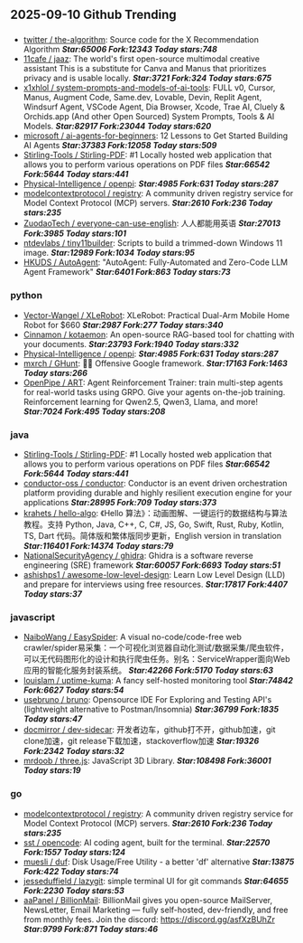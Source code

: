 ## 2025-09-10 Github Trending

### 
* [twitter / the-algorithm](https://github.com/twitter/the-algorithm): Source code for the X Recommendation Algorithm ***Star:65006 Fork:12343 Today stars:748***
* [11cafe / jaaz](https://github.com/11cafe/jaaz): The world's first open-source multimodal creative assistant This is a substitute for Canva and Manus that prioritizes privacy and is usable locally. ***Star:3721 Fork:324 Today stars:675***
* [x1xhlol / system-prompts-and-models-of-ai-tools](https://github.com/x1xhlol/system-prompts-and-models-of-ai-tools): FULL v0, Cursor, Manus, Augment Code, Same.dev, Lovable, Devin, Replit Agent, Windsurf Agent, VSCode Agent, Dia Browser, Xcode, Trae AI, Cluely & Orchids.app (And other Open Sourced) System Prompts, Tools & AI Models. ***Star:82917 Fork:23044 Today stars:620***
* [microsoft / ai-agents-for-beginners](https://github.com/microsoft/ai-agents-for-beginners): 12 Lessons to Get Started Building AI Agents ***Star:37383 Fork:12058 Today stars:509***
* [Stirling-Tools / Stirling-PDF](https://github.com/Stirling-Tools/Stirling-PDF): #1 Locally hosted web application that allows you to perform various operations on PDF files ***Star:66542 Fork:5644 Today stars:441***
* [Physical-Intelligence / openpi](https://github.com/Physical-Intelligence/openpi):  ***Star:4985 Fork:631 Today stars:287***
* [modelcontextprotocol / registry](https://github.com/modelcontextprotocol/registry): A community driven registry service for Model Context Protocol (MCP) servers. ***Star:2610 Fork:236 Today stars:235***
* [ZuodaoTech / everyone-can-use-english](https://github.com/ZuodaoTech/everyone-can-use-english): 人人都能用英语 ***Star:27013 Fork:3985 Today stars:101***
* [ntdevlabs / tiny11builder](https://github.com/ntdevlabs/tiny11builder): Scripts to build a trimmed-down Windows 11 image. ***Star:12989 Fork:1034 Today stars:95***
* [HKUDS / AutoAgent](https://github.com/HKUDS/AutoAgent): "AutoAgent: Fully-Automated and Zero-Code LLM Agent Framework" ***Star:6401 Fork:863 Today stars:73***

### python
* [Vector-Wangel / XLeRobot](https://github.com/Vector-Wangel/XLeRobot): XLeRobot: Practical Dual-Arm Mobile Home Robot for $660 ***Star:2987 Fork:277 Today stars:340***
* [Cinnamon / kotaemon](https://github.com/Cinnamon/kotaemon): An open-source RAG-based tool for chatting with your documents. ***Star:23793 Fork:1940 Today stars:332***
* [Physical-Intelligence / openpi](https://github.com/Physical-Intelligence/openpi):  ***Star:4985 Fork:631 Today stars:287***
* [mxrch / GHunt](https://github.com/mxrch/GHunt): 🕵️‍♂️ Offensive Google framework. ***Star:17163 Fork:1463 Today stars:266***
* [OpenPipe / ART](https://github.com/OpenPipe/ART): Agent Reinforcement Trainer: train multi-step agents for real-world tasks using GRPO. Give your agents on-the-job training. Reinforcement learning for Qwen2.5, Qwen3, Llama, and more! ***Star:7024 Fork:495 Today stars:208***

### java
* [Stirling-Tools / Stirling-PDF](https://github.com/Stirling-Tools/Stirling-PDF): #1 Locally hosted web application that allows you to perform various operations on PDF files ***Star:66542 Fork:5644 Today stars:441***
* [conductor-oss / conductor](https://github.com/conductor-oss/conductor): Conductor is an event driven orchestration platform providing durable and highly resilient execution engine for your applications ***Star:28995 Fork:709 Today stars:373***
* [krahets / hello-algo](https://github.com/krahets/hello-algo): 《Hello 算法》：动画图解、一键运行的数据结构与算法教程。支持 Python, Java, C++, C, C#, JS, Go, Swift, Rust, Ruby, Kotlin, TS, Dart 代码。简体版和繁体版同步更新，English version in translation ***Star:116401 Fork:14374 Today stars:79***
* [NationalSecurityAgency / ghidra](https://github.com/NationalSecurityAgency/ghidra): Ghidra is a software reverse engineering (SRE) framework ***Star:60057 Fork:6693 Today stars:51***
* [ashishps1 / awesome-low-level-design](https://github.com/ashishps1/awesome-low-level-design): Learn Low Level Design (LLD) and prepare for interviews using free resources. ***Star:17817 Fork:4407 Today stars:37***

### javascript
* [NaiboWang / EasySpider](https://github.com/NaiboWang/EasySpider): A visual no-code/code-free web crawler/spider易采集：一个可视化浏览器自动化测试/数据采集/爬虫软件，可以无代码图形化的设计和执行爬虫任务。别名：ServiceWrapper面向Web应用的智能化服务封装系统。 ***Star:42266 Fork:5170 Today stars:63***
* [louislam / uptime-kuma](https://github.com/louislam/uptime-kuma): A fancy self-hosted monitoring tool ***Star:74842 Fork:6627 Today stars:54***
* [usebruno / bruno](https://github.com/usebruno/bruno): Opensource IDE For Exploring and Testing API's (lightweight alternative to Postman/Insomnia) ***Star:36799 Fork:1835 Today stars:47***
* [docmirror / dev-sidecar](https://github.com/docmirror/dev-sidecar): 开发者边车，github打不开，github加速，git clone加速，git release下载加速，stackoverflow加速 ***Star:19326 Fork:2342 Today stars:32***
* [mrdoob / three.js](https://github.com/mrdoob/three.js): JavaScript 3D Library. ***Star:108498 Fork:36001 Today stars:19***

### go
* [modelcontextprotocol / registry](https://github.com/modelcontextprotocol/registry): A community driven registry service for Model Context Protocol (MCP) servers. ***Star:2610 Fork:236 Today stars:235***
* [sst / opencode](https://github.com/sst/opencode): AI coding agent, built for the terminal. ***Star:22570 Fork:1557 Today stars:124***
* [muesli / duf](https://github.com/muesli/duf): Disk Usage/Free Utility - a better 'df' alternative ***Star:13875 Fork:422 Today stars:74***
* [jesseduffield / lazygit](https://github.com/jesseduffield/lazygit): simple terminal UI for git commands ***Star:64655 Fork:2230 Today stars:53***
* [aaPanel / BillionMail](https://github.com/aaPanel/BillionMail): BillionMail gives you open-source MailServer, NewsLetter, Email Marketing — fully self-hosted, dev-friendly, and free from monthly fees. Join the discord: https://discord.gg/asfXzBUhZr ***Star:9799 Fork:871 Today stars:46***
